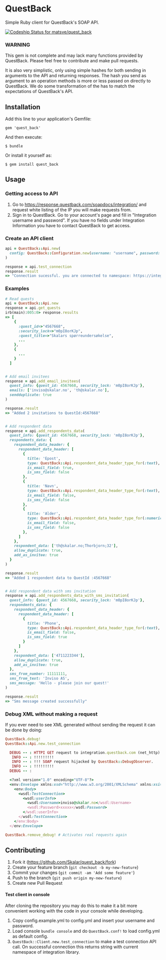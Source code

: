# QuestBack

Simple Ruby client for QuestBack's SOAP API.

[ ![Codeship Status for matsve/quest_back](https://codeship.com/projects/74070280-df99-0133-54e5-460ef9277ccd/status?branch=master)](https://codeship.com/projects/145033)

### WARNING

This gem is not complete and may lack many functions provided by QuestBack.
Please feel free to contribute and make pull requests.

It is also very simplistic, only using simple hashes for both sending in arguments to the API and returning responses.
The hash you send as argument to an operation methods is more or less passed on directly to QuestBack. We do some
transformation of the has to match the expectations of QuestBack's API.




## Installation

Add this line to your application's Gemfile:

    gem 'quest_back'

And then execute:

    $ bundle

Or install it yourself as:

    $ gem install quest_back

## Usage

### Getting access to API

1. Go to https://response.questback.com/soapdocs/integration/ and request white listing of the IP you will make requests from.
2. Sign in to QuestBack. Go to your account's page and fill in "Integration username and password".
   If you have no fields under Integration Information you have to contact QuestBack to get access.

### Create an API client

```ruby
api = QuestBack::Api.new(
  config: QuestBack::Configuration.new(username: "username", password: "password")
)

response = api.test_connection
response.result
=> "Connection sucessful. you are connected to namespace: https://integration.questback.com/2011/03"
```

### Examples

```ruby
# Read quests
api = QuestBack::Api.new
response = api.get_quests
irb(main):005:0> response.results
=> [
    {
      :quest_id=>"4567668",
      :security_lock=>"m0pI8orKJp",
      :quest_title=>"Skalars spørreundersøkelse",
      ...
    },
    {
      ...
    }
  ]


# Add email invitees
response = api.add_email_invitees(
  quest_info: {quest_id: 4567668, security_lock: 'm0pI8orKJp'},
  emails: ['inviso@skalar.no', 'th@skalar.no'],
  sendduplicate: true
)

response.result
=> "Added 2 invitations to QuestId:4567668"


# Add respondent data
response = api.add_respondents_data(
  quest_info: {quest_id: 4567668, security_lock: 'm0pI8orKJp'},
  respondents_data: {
    respondent_data_header: {
      respondent_data_header: [
        {
          title: 'Epost',
          type: QuestBack::Api.respondent_data_header_type_for(:text),
          is_email_field: true,
          is_sms_field: false
        },
        {
          title: 'Navn',
          type: QuestBack::Api.respondent_data_header_type_for(:text),
          is_email_field: false,
          is_sms_field: false
        },
        {
          title: 'Alder',
          type: QuestBack::Api.respondent_data_header_type_for(:numeric),
          is_email_field: false,
          is_sms_field: false
        },
      ]
    },
    respondent_data: ['th@skalar.no;Thorbjorn;32'],
    allow_duplicate: true,
    add_as_invitee: true
  }
)

response.result
=> "Added 1 respondent data to QuestId :4567668"


# Add respondent data with sms invitation
response = api.add_respondents_data_with_sms_invitation(
  quest_info: {quest_id: 4567668, security_lock: 'm0pI8orKJp'},
  respondents_data: {
    respondent_data_header: {
      respondent_data_header: [
        {
          title: 'Phone',
          type: QuestBack::Api.respondent_data_header_type_for(:text),
          is_email_field: false,
          is_sms_field: true
        }
      ]
    },
    respondent_data: ['4711223344'],
    allow_duplicate: true,
    add_as_invitee: true
  },
  sms_from_number: 11111111,
  sms_from_text: 'Inviso AS',
  sms_message: 'Hello - please join our quest!'
)

response.result
=> "Sms message created successfully"
```

### Debug XML without making a request

If you ever need to see XML generated without sending the request it can be done by doing:

```ruby
QuestBack.debug!
QuestBack::Api.new.test_connection

  DEBUG -- : HTTPI GET request to integration.questback.com (net_http)
   INFO -- : !!!!!!!!!
   INFO -- : !!! SOAP request hijacked by QuestBack::DebugObserver.
   INFO -- : !!!!!!!!!
  DEBUG -- :

  <?xml version="1.0" encoding="UTF-8"?>
  <env:Envelope xmlns:xsd="http://www.w3.org/2001/XMLSchema" xmlns:xsi="http://www.w3.org/2001/XMLSchema-instance" xmlns:wsdl="https://integration.questback.com/2011/03" xmlns:env="http://schemas.xmlsoap.org/soap/envelope/" xmlns:array="http://schemas.microsoft.com/2003/10/Serialization/Arrays" xmlns:enum="http://schemas.microsoft.com/2003/10/Serialization/Enums">
    <env:Body>
      <wsdl:TestConnection>
        <wsdl:userInfo>
          <wsdl:Username>inviso@skalar.no</wsdl:Username>
          <wsdl:Password>xxxxx</wsdl:Password>
        </wsdl:userInfo>
      </wsdl:TestConnection>
    </env:Body>
  </env:Envelope>

QuestBack.remove_debug! # Activates real requests again
```



## Contributing

1. Fork it (https://github.com/Skalar/quest_back/fork)
2. Create your feature branch (`git checkout -b my-new-feature`)
3. Commit your changes (`git commit -am 'Add some feature'`)
4. Push to the branch (`git push origin my-new-feature`)
5. Create new Pull Request

#### Test client in console

After cloning the repository you may do this to make it a bit more convenient working
with the code in your console while developing.

1. Copy config.example.yml to config.yml and insert your username and password.
2. Load console `bundle console` and do `QuestBack.conf!` to load config.yml as default config.
3. `QuestBack::Client.new.test_connection` to make a test connection API call. On successful connection this returns string with current namespace of integration library.
